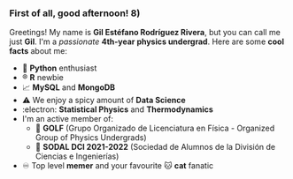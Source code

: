 ### First of all, good afternoon! 8)

<!--
**gilesitorr/gilesitorr** is a ✨ _special_ ✨ repository because its `README.md` (this file) appears on your GitHub profile.

Here are some ideas to get you started:

- 🔭 I’m currently working on ...
- 🌱 I’m currently learning ...
- 👯 I’m looking to collaborate on ...
- 🤔 I’m looking for help with ...
- 💬 Ask me about ...
- 📫 How to reach me: ...
- 😄 Pronouns: ...
- ⚡ Fun fact: ...
-->
Greetings! My name is __Gil Estéfano Rodríguez Rivera__, but you can call me just __Gil__. I'm a _passionate_ __4th-year physics undergrad__. Here are some __cool facts__ about me:

- 🐍 __Python__ enthusiast
- ®️ __R__ newbie
- 📈 __MySQL__ and __MongoDB__
- ⚠️ We enjoy a spicy amount of __Data Science__
- :electron: __Statistical Physics__ and __Thermodynamics__
- I'm an active member of:
  * 🧲 __GOLF__ (Grupo Organizado de Licenciatura en Física - Organized Group of Physics Undergrads)
  * 🧪 __SODAL DCI 2021-2022__ (Sociedad de Alumnos de la División de Ciencias e Ingenierías)
- ♾️ Top level __memer__ and your favourite 🐱 __cat__ fanatic
